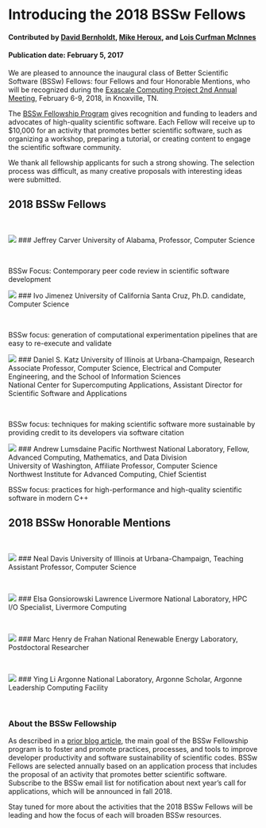 # Introducing the 2018 BSSw Fellows

#### Contributed by [David Bernholdt](https://github.com/bernhold " David Bernholdt GitHub Profile"), [Mike Heroux](https://github.com/maherou "Mike Heroux GitHub Profile"), and [Lois Curfman McInnes](https://github.com/curfman "Lois Curfman McInnes GitHub Profile") 

#### Publication date: February 5, 2017

We are pleased to announce the inaugural class of Better Scientific Software (BSSw) Fellows: four Fellows and four Honorable Mentions, who will be recognized during the [Exascale Computing Project 2nd Annual Meeting](https://www.ecpannualmeeting.com), February 6-9, 2018, in Knoxville, TN.  

The [BSSw Fellowship Program](https://bssw.io/fellowship) gives recognition and funding to leaders and advocates of high-quality scientific software. Each Fellow will receive up to $10,000 for an activity that promotes better scientific software, such as organizing a workshop, preparing a tutorial, or creating content to engage the scientific software community.  

We thank all fellowship applicants for such a strong showing.  The selection process was difficult, as many creative proposals with interesting ideas were submitted.

## 2018 BSSw Fellows
<p>&nbsp;</p>

<img src='https://github.com/betterscientificsoftware/images/raw/master/Fell_carver.jpg' class='logo' />
### Jeffrey Carver
University of Alabama, Professor, Computer Science
<p>&nbsp;</p>

BSSw Focus: Contemporary peer code review in scientific software development

<img src='https://github.com/betterscientificsoftware/images/raw/master/Fell_jiminez.jpg' class='logo' />
### Ivo Jimenez
University of California Santa Cruz, Ph.D. candidate, Computer Science
<p>&nbsp;</p>

BSSw focus: generation of computational experimentation pipelines that are easy to re-execute and validate

<img src='https://github.com/betterscientificsoftware/images/raw/master/Fell_katz.jpg' class='logo' />
### Daniel S. Katz</b>     
University of Illinois at Urbana-Champaign, Research Associate Professor, Computer Science, Electrical and Computer Engineering, and the School of Information Sciences
<br>
National Center for Supercomputing Applications, Assistant Director for Scientific Software and Applications
<p>&nbsp;</p>

BSSw focus: techniques for making scientific software more sustainable by providing credit to its developers via software citation

<img src='https://github.com/betterscientificsoftware/images/raw/master/Fell_lumsdaine.jpg' class='logo' />
### Andrew Lumsdaine
Pacific Northwest National Laboratory, Fellow, Advanced Computing, Mathematics, and Data Division
<br>
University of Washington, Affiliate Professor, Computer Science
<br>
Northwest Institute for Advanced Computing, Chief Scientist

BSSw focus: practices for high-performance and high-quality scientific software in modern C++

## 2018 BSSw Honorable Mentions
<p>&nbsp;</p>

<img src='https://github.com/betterscientificsoftware/images/raw/master/HM_davis.jpg' class='logo' />
### Neal Davis 
University of Illinois at Urbana-Champaign, Teaching Assistant Professor, Computer Science
<p>&nbsp;</p>

<img src='https://github.com/betterscientificsoftware/images/raw/master/HM_gonsiorowski.jpg' class='logo' />
### Elsa Gonsiorowski
Lawrence Livermore National Laboratory, HPC I/O Specialist, Livermore Computing
<p>&nbsp;</p>

<img src='https://github.com/betterscientificsoftware/images/raw/master/HM_henrydefrahan.jpg' class='logo' />
### Marc Henry de Frahan
National Renewable Energy Laboratory, Postdoctoral Researcher
<p>&nbsp;</p>

<img src='https://github.com/betterscientificsoftware/images/raw/master/HM_li.jpg' class='logo' />
### Ying Li
Argonne National Laboratory, Argonne Scholar, Argonne Leadership Computing Facility
<p>&nbsp;</p>

### About the BSSw Fellowship
As described in a [prior blog article](https://bssw.io/blog_posts/applications-open-for-new-bssw-fellowship-program-q-a-webinar-on-dec-12-2017), the main goal of the BSSw Fellowship program is to foster and promote practices, processes, and tools to improve developer productivity and software sustainability of scientific codes. BSSw Fellows are selected annually based on an application process that includes the proposal of an activity that promotes better scientific software. Subscribe to the BSSw email list for notification about next year’s call for applications, which will be announced in fall 2018.

Stay tuned for more about the activities that the 2018 BSSw Fellows will be leading and how the focus of each will broaden BSSw resources. 

<!---
Publish: yes
Categories: collaboration
Topics: discussion forums, Q&A sites, projects and organizations
Tags: bssw-blog-article
Level: 2
Prerequisites: default
Aggregate: none
--->
